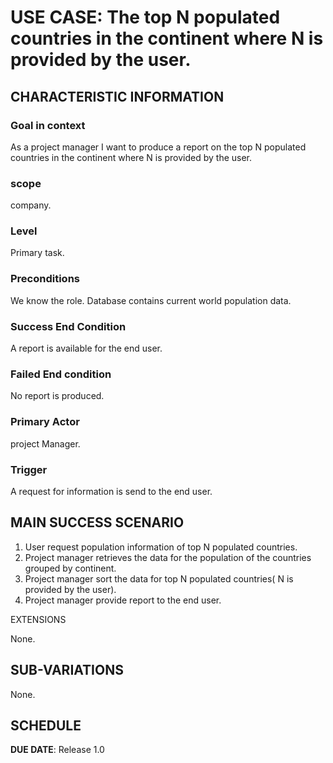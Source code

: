 # USE CASE: The top N populated countries in the continent where N is provided by the user.

## CHARACTERISTIC INFORMATION

### Goal in context

As a project manager I want to produce a report on the top N populated countries in the continent where N is provided by the user.

### scope

company.

### Level

Primary task.

### Preconditions

We know the role. Database contains current world population data.

### Success End Condition

A report is available for the end user.

### Failed End condition

No report is produced.

### Primary Actor

project Manager.

### Trigger

A request for information is send to the end user.

## MAIN SUCCESS SCENARIO

1. User request population information of top N populated countries.
2. Project manager retrieves the data for the population of the countries grouped by continent.
3. Project manager sort the data for top N populated countries( N is provided by the user).
4. Project manager provide report to the end user.

EXTENSIONS

None.

## SUB-VARIATIONS

None.

## SCHEDULE

**DUE DATE**: Release 1.0



